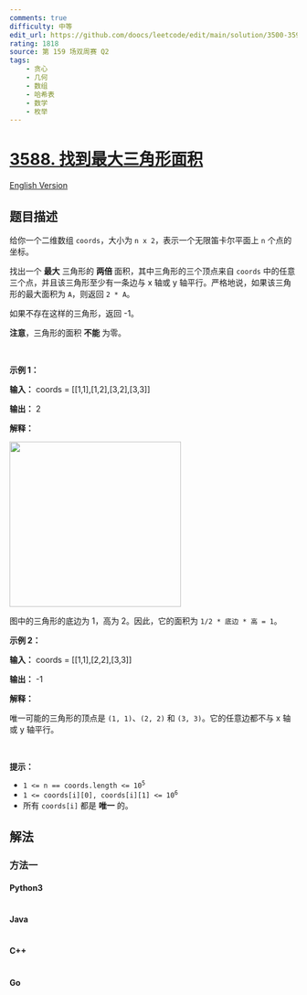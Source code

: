 ```yaml
---
comments: true
difficulty: 中等
edit_url: https://github.com/doocs/leetcode/edit/main/solution/3500-3599/3588.Find%20Maximum%20Area%20of%20a%20Triangle/README.md
rating: 1818
source: 第 159 场双周赛 Q2
tags:
    - 贪心
    - 几何
    - 数组
    - 哈希表
    - 数学
    - 枚举
---
```


<!-- problem:start -->

# [3588. 找到最大三角形面积](https://leetcode.cn/problems/find-maximum-area-of-a-triangle)

[English Version](/solution/3500-3599/3588.Find%20Maximum%20Area%20of%20a%20Triangle/README_EN.md)

## 题目描述

<!-- description:start -->

<p>给你一个二维数组 <code>coords</code>，大小为 <code>n x 2</code>，表示一个无限笛卡尔平面上 <code>n</code> 个点的坐标。</p>

<p>找出一个 <strong>最大</strong>&nbsp;三角形的 <strong>两倍&nbsp;</strong>面积，其中三角形的三个顶点来自 <code>coords</code> 中的任意三个点，并且该三角形至少有一条边与 x 轴或 y 轴平行。严格地说，如果该三角形的最大面积为 <code>A</code>，则返回 <code>2 * A</code>。</p>

<p>如果不存在这样的三角形，返回 -1。</p>

<p><strong>注意</strong>，三角形的面积 <strong>不能</strong> 为零。</p>

<p>&nbsp;</p>

<p><strong class="example">示例 1：</strong></p>

<div class="example-block">
<p><strong>输入：</strong> <span class="example-io">coords = [[1,1],[1,2],[3,2],[3,3]]</span></p>

<p><strong>输出：</strong> <span class="example-io">2</span></p>

<p><strong>解释：</strong></p>

<p><img src="https://fastly.jsdelivr.net/gh/doocs/leetcode@main/solution/3500-3599/3588.Find%20Maximum%20Area%20of%20a%20Triangle/images/image-20250420010047-1.png" style="width: 300px; height: 289px;" /></p>

<p>图中的三角形的底边为 1，高为 2。因此，它的面积为 <code>1/2 * 底边 * 高 = 1</code>。</p>
</div>

<p><strong class="example">示例 2：</strong></p>

<div class="example-block">
<p><strong>输入：</strong> <span class="example-io">coords = [[1,1],[2,2],[3,3]]</span></p>

<p><strong>输出：</strong> <span class="example-io">-1</span></p>

<p><strong>解释：</strong></p>

<p>唯一可能的三角形的顶点是 <code>(1, 1)</code>、<code>(2, 2)</code> 和 <code>(3, 3)</code>。它的任意边都不与 x 轴或 y 轴平行。</p>
</div>

<p>&nbsp;</p>

<p><strong>提示：</strong></p>

<ul>
	<li><code>1 &lt;= n == coords.length &lt;= 10<sup>5</sup></code></li>
	<li><code>1 &lt;= coords[i][0], coords[i][1] &lt;= 10<sup>6</sup></code></li>
	<li>所有 <code>coords[i]</code> 都是 <strong>唯一</strong> 的。</li>
</ul>

<!-- description:end -->

## 解法

<!-- solution:start -->

### 方法一

<!-- tabs:start -->

#### Python3

```python

```

#### Java

```java

```

#### C++

```cpp

```

#### Go

```go

```

<!-- tabs:end -->

<!-- solution:end -->

<!-- problem:end -->
